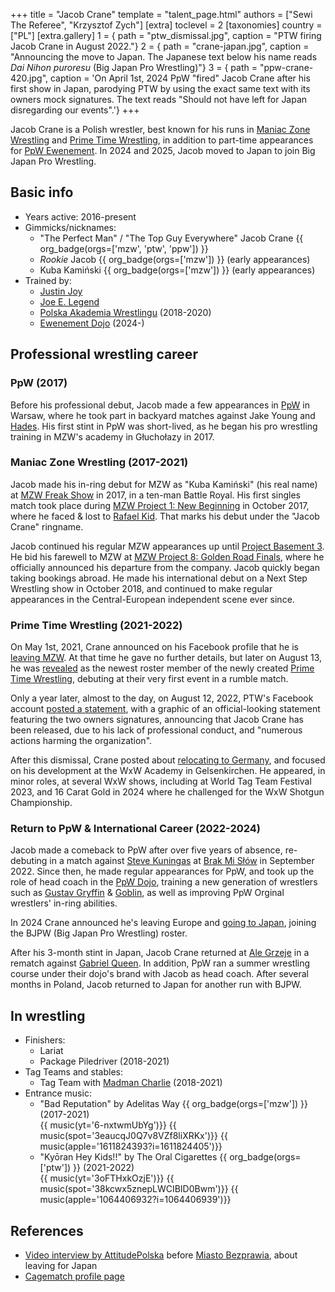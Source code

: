 +++
title = "Jacob Crane"
template = "talent_page.html"
authors = ["Sewi The Referee", "Krzysztof Zych"]
[extra]
toclevel = 2
[taxonomies]
country = ["PL"]
[extra.gallery]
1 = { path = "ptw_dismissal.jpg", caption = "PTW firing Jacob Crane in August 2022."}
2 = { path = "crane-japan.jpg", caption = "Announcing the move to Japan. The Japanese text below his name reads _Dai Nihon puroresu_ (Big Japan Pro Wrestling)"}
3 = { path = "ppw-crane-420.jpg", caption = 'On April 1st, 2024 PpW "fired" Jacob Crane after his first show in Japan, parodying PTW by using the exact same text with its owners mock signatures. The text reads "Should not have left for Japan disregarding our events".'}
+++

Jacob Crane is a Polish wrestler, best known for his runs in [Maniac Zone Wrestling](@/o/mzw.md) and [Prime Time Wrestling](@/o/ptw.md), in addition to part-time appearances for [PpW Ewenement](@/o/ppw.md). In 2024 and 2025, Jacob moved to Japan to join Big Japan Pro Wrestling.

## Basic info

* Years active: 2016-present
* Gimmicks/nicknames:
  - "The Perfect Man" / "The Top Guy Everywhere" Jacob Crane {{ org_badge(orgs=['mzw', 'ptw', 'ppw']) }}
  -  _Rookie_ Jacob {{ org_badge(orgs=['mzw']) }} (early appearances)
  - Kuba Kamiński {{ org_badge(orgs=['mzw']) }} (early appearances)
* Trained by:
  - [Justin Joy](@/w/justin-joy.md)
  - [Joe E. Legend](@/w/joe-legend.md)
  - [Polska Akademia Wrestlingu](@/o/paw.md) (2018-2020)
  - [Ewenement Dojo](@/o/ewenement-dojo.md) (2024-)

## Professional wrestling career

### PpW (2017)

Before his professional debut, Jacob made a few appearances in [PpW](@/o/ppw.md) in Warsaw, where he took part in backyard matches against Jake Young and [Hades](@/w/olgierd.md).
His first stint in PpW was short-lived, as he began his pro wrestling training in MZW's academy in Głuchołazy in 2017.

### Maniac Zone Wrestling (2017-2021)

Jacob made his in-ring debut for MZW as "Kuba Kamiński" (his real name) at [MZW Freak Show](@/e/mzw/2017-12-02-mzw-freak-show.md) in 2017, in a ten-man Battle Royal.
His first singles match took place during [MZW Project 1: New Beginning](@/e/mzw/2018-10-13-mzw-project-1-new-beginning.md) in October 2017, where he faced & lost to [Rafael Kid](@/w/rafael-kid.md).
That marks his debut under the "Jacob Crane" ringname.

Jacob continued his regular MZW appearances up until [Project Basement 3](@/e/mzw/2021-04-30-mzw-project-basement-3.md). He bid his farewell to MZW at [MZW Project 8: Golden Road Finals](@/e/mzw/2021-08-14-mzw-project-8-golden-road-finals.md), where he officially announced his departure from the company.
Jacob quickly began taking bookings abroad. He made his international debut on a Next Step Wrestling show in October 2018, and continued to make regular appearances in the Central-European independent scene ever since.

### Prime Time Wrestling (2021-2022)

On May 1st, 2021, Crane announced on his Facebook profile that he is [leaving MZW][leaving-mzw]. At that time he gave no further details, but later on August 13, he was [revealed][crane-reveal] as the newest roster member of the newly created [Prime Time Wrestling](@/o/ptw.md), debuting at their very first event in a rumble match.

Only a year later, almost to the day, on August 12, 2022, PTW's Facebook account [posted a statement][ptw-20220812], with a graphic of an official-looking statement featuring the two owners signatures, announcing that Jacob Crane has been released, due to his lack of professional conduct, and "numerous actions harming the organization".

After this dismissal, Crane posted about [relocating to Germany][aschaffenburg], and focused on his development at the WxW Academy in Gelsenkirchen. He appeared, in minor roles, at several WxW shows, including at World Tag Team Festival 2023, and 16 Carat Gold in 2024 where he challenged for the WxW Shotgun Championship. 

### Return to PpW & International Career (2022-2024)

Jacob made a comeback to PpW after over five years of absence, re-debuting in a match against [Steve Kuningas](@/w/steve-kuningas.md) at [Brak Mi Słów](@/e/ppw/2022-09-10-ppw-brak-mi-slow.md) in September 2022.
Since then, he made regular appearances for PpW, and took up the role of head coach in the [PpW Dojo](@/o/ewenement-dojo.md), training a new generation of wrestlers such as [Gustav Gryffin](@/w/gustav-gryffin.md) & [Goblin](@/w/goblin.md), as well as improving PpW Orginal wrestlers' in-ring abilities.

In 2024 Crane announced he's leaving Europe and [going to Japan][crane-bjpw], joining the BJPW (Big Japan Pro Wrestling) roster.

After his 3-month stint in Japan, Jacob Crane returned at [Ale Grzeje](@/e/ppw/2024-07-13-ppw-ale-grzeje.md) in a rematch against [Gabriel Queen](@/w/gabriel-queen.md). In addition, PpW ran a summer wrestling course under their dojo's brand with Jacob as head coach. After several months in Poland, Jacob returned to Japan for another run with BJPW.

## In wrestling

* Finishers:
  - Lariat
  - Package Piledriver (2018-2021)
* Tag Teams and stables:
  - Tag Team with [Madman Charlie](@/w/madman-charlie.md) (2018-2021)
* Entrance music:
  - "Bad Reputation" by Adelitas Way
    {{ org_badge(orgs=['mzw']) }} (2017-2021) <br>
    {{ music(yt='6-nxtwmUbYg')}}
    {{ music(spot='3eaucqJ0Q7v8VZf8liXRKx')}}
    {{ music(apple='1611824393?i=1611824405')}}
  - "Kyōran Hey Kids!!" by The Oral Cigarettes
    {{ org_badge(orgs=['ptw']) }} (2021-2022) <br>
    {{ music(yt='3oFTHxkOzjE')}}
    {{ music(spot='38kcwx5znepLWCIBID0Bwm')}}
    {{ music(apple='1064406932?i=1064406939')}}

## References

* [Video interview by AttitudePolska](https://www.youtube.com/watch?v=XviEUzkPFJQ) before [Miasto Bezprawia](@/e/ppw/2024-02-10-ppw-miasto-bezprawia.md), about leaving for Japan
* [Cagematch profile page](https://www.cagematch.net/?id=2&nr=20559)

[ptw-20220812]: https://www.facebook.com/PrimeTimeWrestlingPL/posts/pfbid02FiF1R8GSRqAD2DDGiquoSzQnDipgbNmqyTXhg3vd5pT8zD37qS8itgs5SM7dw4XHl
[aschaffenburg]: https://www.facebook.com/thejacobcrane/posts/pfbid0355yoXbfmsjR8Pmtpijv2FQKvwiGMBzsPvD2vgfttWziF7PGHZkLZoywyiDtKgAfdl
[leaving-mzw]: https://www.facebook.com/thejacobcrane/posts/pfbid02nEzAxXoxgcYSq7eYbt5g2R9VhLwToYfMqSQSxWKEVqZtftS8a2hx5EfgjJph1N37l
[crane-reveal]: https://www.facebook.com/thejacobcrane/posts/pfbid0W9EwSwj4ZC1Qaw2FyKGNGDtBfY1BS3VmXZpLNtNrwYpofvUEGqvmi5UzHuQYhrksl
[crane-bjpw]: https://www.facebook.com/thejacobcrane/posts/pfbid074DUt2vMp9iTUk14ndX1g6scQMN7CgXPUz5ESn1gVrkeyn7bSA7SnVf96d5ghhipl
